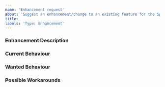 ```yaml
---
name: 'Enhancement request'
about: 'Suggest an enhancement/change to an existing feature for the Spring Ahead of Time Extension'
title:
labels: 'Type: Enhancement'
---
```


<!-- Please use markdown (https://guides.github.com/features/mastering-markdown/) semantics throughout the enhancement description. -->

### Enhancement Description

<!-- Please provide a description of the feature you envision. -->

### Current Behaviour

<!-- Please share the current behaviour of the Spring Ahead of Time Extension around this topic, if applicable. -->

### Wanted Behaviour

<!-- Please describe the desired outcome through the Spring Ahead of Time Extension around the suggested enhancement. -->

### Possible Workarounds

<!-- If applicable, share any workarounds for the described enhancement. -->
